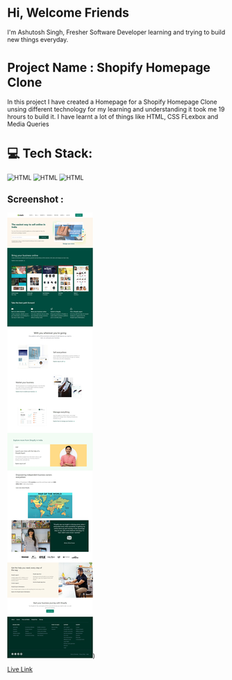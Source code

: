 # Hi, Welcome Friends

I'm Ashutosh Singh, Fresher Software Developer learning and trying to build new things everyday.

# Project Name : Shopify Homepage Clone

In this project I have created a Homepage for a Shopify Homepage Clone unsing different technology for my learning and understanding it took me 19 hrours to build it. I have learnt a lot of things like HTML, CSS FLexbox and Media Queries

# 💻 Tech Stack:

![HTML](https://img.shields.io/badge/-HTML-blue)
![HTML](https://img.shields.io/badge/-CSS-orange)
![HTML](https://img.shields.io/badge/-Tailwind%20CSS-red)

## Screenshot :

![Screenshot](./ss/SS.jpg))

[Live Link](https://magenta-custard-2c04a6.netlify.app/)
